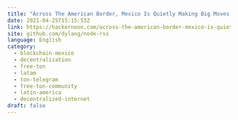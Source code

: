 ```yaml
---
title: "Across The American Border, Mexico Is Quietly Making Big Moves Towards Blockchain Adoption"
date: 2021-04-25T15:15:53Z
link: https://hackernoon.com/across-the-american-border-mexico-is-quietly-making-big-moves-towards-blockchain-adoption-iyh33th?source=rss&utm_medium=RSS&utm_source=news.12bit.vn
site: github.com/dylang/node-rss
language: English
category:
  - blockchain-mexico
  - decentralization
  - free-ton
  - latam
  - ton-telegram
  - free-ton-community
  - latin-america
  - decentralized-internet
draft: false
---
```

